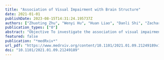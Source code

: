 ```yaml
---
title: "Association of Visual Impairment with Brain Structure"
date: 2021-01-01
publishDate: 2023-08-15T14:31:24.195737Z
authors: ["Zhuoting Zhu", "Wenyi Hu", "Huan Liao", "Danli Shi", "Zachary Tan", "Yifan Chen", "Xianwen Shang", "Yu Huang", admin, "Yu Jiang", "Wei Wang", "Xiaohong Yang", "Mingguang He"]
publication_types: ["0"]
abstract: "Objective To investigate the association of visual impairment (VI) with brain structures in the UK Biobank Study. Methods The UK Biobank Study is a large prospective study that recruited more than 500,000 participants aged 40-69 from 2006 to 2010 across the UK. Visual acuity (VA) of worse than 0.3 LogMAR units (Snellen 20/40) was defined as VI. Structural magnetic resonance imaging (MRI) data were obtained using a 3.0-T MRI imager. Volumetric measures of five global brain volumes (total brain volume, total grey matter, total white matter, cerebrospinal fluid (CSF), brain stem) and the volumes of seven specific brain region (thalamus, caudate nucleus, basal ganglia, pallidum, hippocampus, amygdala and nucleus accumbens) were included in the present analysis. Multivariable linear regression was used to investigate the association of VI with global and specific brain volumes. Results A total of 8976 participants free of neurological disorders at baseline assessment were included for the present analysis. The prevalence of VI was 0.02% (n=181). After adjusting for a range of cofounding factors, VI was significantly associated with decreased volumes of the total brain (β = -0.12, 95% confidence interval (CI) -0.23 to 0.00, P = 0.049), thalamus (β = -0.16, 95% CI -0.18 to -0.04, P = 0.010), caudatenucleus (β = -0.14, 95% CI -0.27 to 0.00, P = 0.046), pallidum (β = -0.15, 95% CI-0.27 to -0.02, P = 0.028) and amygdala (β = -0.18, 95% CI -0.31 to -0.04, P = 0.012). Interpretation We found that VI is associated with a decrease in total brain volumes and the volumes of specific brain regions implicated in neurodegenerative diseases."
featured: false
publication: "*medRxiv*"
url_pdf: "https://www.medrxiv.org/content/10.1101/2021.01.09.21249189v1"
doi: "10.1101/2021.01.09.21249189"
---
```


